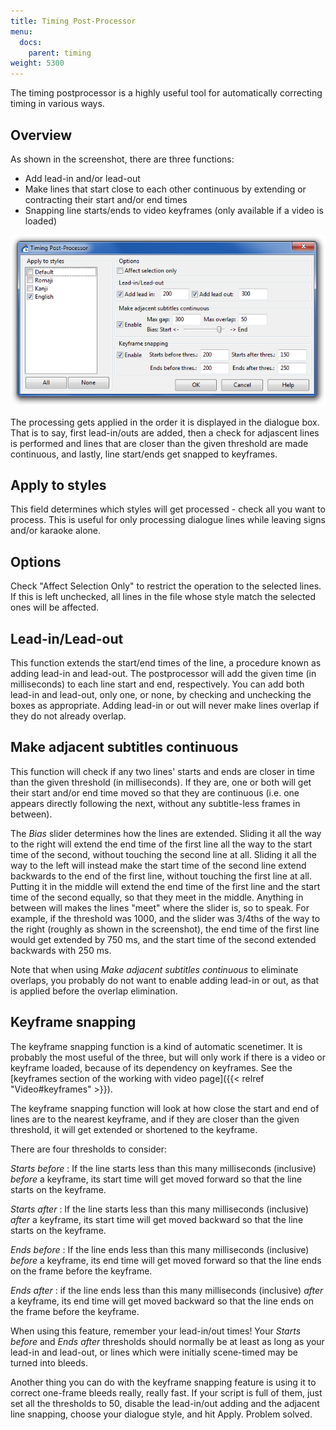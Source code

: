 ```yaml
---
title: Timing Post-Processor
menu:
  docs:
    parent: timing
weight: 5300
---
```


The timing postprocessor is a highly useful tool for automatically correcting
timing in various ways.

## Overview

As shown in the screenshot, there are three functions:

- Add lead-in and/or lead-out
- Make lines that start close to each other continuous by extending or
  contracting their start and/or end times
- Snapping line starts/ends to video keyframes (only available if a video is
  loaded)

![Dialog_timing_processor](/img/3.2/Dialog_timing_processor.png#center)

The processing gets applied in the order it is displayed in the dialogue box.
That is to say, first lead-in/outs are added, then a check for adjascent lines
is performed and lines that are closer than the given threshold are made
continuous, and lastly, line start/ends get snapped to keyframes.

## Apply to styles

This field determines which styles will get processed - check all you want to
process. This is useful for only processing dialogue lines while leaving signs
and/or karaoke alone.

## Options

Check "Affect Selection Only" to restrict the operation to the selected lines.
If this is left unchecked, all lines in the file whose style match the selected
ones will be affected.

## Lead-in/Lead-out

This function extends the start/end times of the line, a procedure known as
adding lead-in and lead-out. The postprocessor will add the given time (in
milliseconds) to each line start and end, respectively. You can add both
lead-in and lead-out, only one, or none, by checking and unchecking the boxes
as appropriate. Adding lead-in or out will never make lines overlap if they do
not already overlap.

## Make adjacent subtitles continuous

This function will check if any two lines' starts and ends are closer in time
than the given threshold (in milliseconds). If they are, one or both will get
their start and/or end time moved so that they are continuous (i.e. one appears
directly following the next, without any subtitle-less frames in between).

The _Bias_ slider determines how the lines are extended. Sliding it all the way
to the right will extend the end time of the first line all the way to the
start time of the second, without touching the second line at all. Sliding it
all the way to the left will instead make the start time of the second line
extend backwards to the end of the first line, without touching the first line
at all. Putting it in the middle will extend the end time of the first line and
the start time of the second equally, so that they meet in the middle. Anything
in between will makes the lines "meet" where the slider is, so to speak. For
example, if the threshold was 1000, and the slider was 3/4ths of the way to the
right (roughly as shown in the screenshot), the end time of the first line
would get extended by 750 ms, and the start time of the second extended
backwards with 250 ms.

Note that when using *Make adjacent subtitles continuous* to eliminate
overlaps, you probably do not want to enable adding lead-in or out, as that is
applied before the overlap elimination.

## Keyframe snapping

The keyframe snapping function is a kind of automatic scenetimer. It is
probably the most useful of the three, but will only work if there is a video
or keyframe loaded, because of its dependency on keyframes. See the \[keyframes section of the working with video page\]({{\< relref "Video#keyframes" >}}).

The keyframe snapping function will look at how close the start and end of
lines are to the nearest keyframe, and if they are closer than the given
threshold, it will get extended or shortened to the keyframe.

There are four thresholds to consider:

*Starts before*
: If the line starts less than this many milliseconds (inclusive) _before_ a
  keyframe, its start time will get moved forward so that the line starts on
  the keyframe.

*Starts after*
: If the line starts less than this many milliseconds (inclusive) _after_ a
  keyframe, its start time will get moved backward so that the line starts on
  the keyframe.

*Ends before*
: If the line ends less than this many milliseconds (inclusive) _before_ a
  keyframe, its end time will get moved forward so that the line ends on the
  frame before the keyframe.

*Ends after*
: if the line ends less than this many milliseconds (inclusive) _after_ a
  keyframe, its end time will get moved backward so that the line ends on the
  frame before the keyframe.

When using this feature, remember your lead-in/out times! Your *Starts before*
and *Ends after* thresholds should normally be at least as long as your lead-in
and lead-out, or lines which were initially scene-timed may be turned into
bleeds.

Another thing you can do with the keyframe snapping feature is using it to
correct one-frame bleeds really, really fast. If your script is full of them,
just set all the thresholds to 50, disable the lead-in/out adding and the
adjacent line snapping, choose your dialogue style, and hit Apply. Problem
solved.
